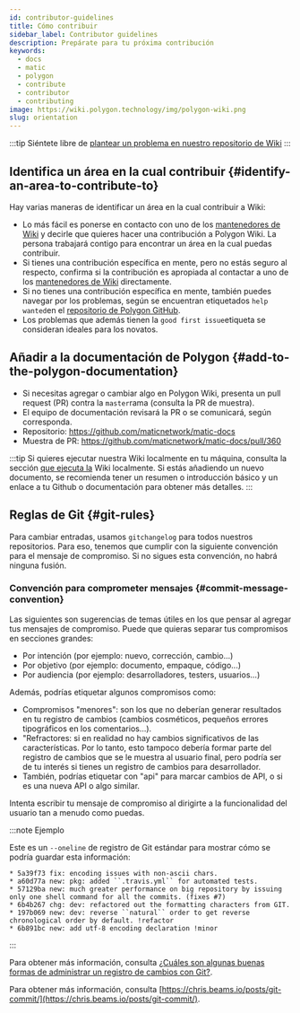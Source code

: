 ```yaml
---
id: contributor-guidelines
title: Cómo contribuir
sidebar_label: Contributor guidelines
description: Prepárate para tu próxima contribución
keywords:
  - docs
  - matic
  - polygon
  - contribute
  - contributor
  - contributing
image: https://wiki.polygon.technology/img/polygon-wiki.png
slug: orientation
---
```


:::tip
Siéntete libre de [plantear un problema en nuestro repositorio de Wiki](https://github.com/maticnetwork/matic-docs/issues)
:::

## Identifica un área en la cual contribuir {#identify-an-area-to-contribute-to}

Hay varias maneras de identificar un área en la cual contribuir a Wiki:

- Lo más fácil es ponerse en contacto con uno de los [mantenedores de Wiki](/docs/contribute/community-maintainers)
y decirle que quieres hacer una contribución a Polygon Wiki. La persona trabajará contigo para encontrar
un área en la cual puedas contribuir.
- Si tienes una contribución específica en mente, pero no estás seguro al respecto, confirma si
la contribución es apropiada al contactar a uno de los [mantenedores de Wiki](/docs/contribute/community-maintainers) directamente.
- Si no tienes una contribución específica en mente, también puedes navegar por los problemas,
según se encuentran etiquetados `help wanted`en el [repositorio de Polygon GitHub](https://github.com/maticnetwork).
- Los problemas que además tienen la `good first issue`etiqueta se consideran ideales
para los novatos.

## Añadir a la documentación de Polygon {#add-to-the-polygon-documentation}

  - Si necesitas agregar o cambiar algo en Polygon Wiki, presenta un pull request (PR)
  contra la `master`rama (consulta la PR de muestra).
  - El equipo de documentación revisará la PR o se comunicará, según corresponda.
  - Repositorio: https://github.com/maticnetwork/matic-docs
  - Muestra de PR: https://github.com/maticnetwork/matic-docs/pull/360

:::tip
Si quieres ejecutar nuestra Wiki localmente en tu máquina, consulta la sección [que ejecuta la](https://github.com/maticnetwork/matic-docs#run-the-wiki-locally) Wiki localmente. Si estás añadiendo un nuevo documento, se recomienda tener un resumen o introducción básico y un enlace a tu Github o documentación para obtener más detalles.
:::

## Reglas de Git {#git-rules}

Para cambiar entradas, usamos `gitchangelog` para todos nuestros repositorios. Para eso, tenemos que
cumplir con la siguiente convención para el mensaje de compromiso. Si no sigues esta convención,
no habrá ninguna fusión.

### Convención para comprometer mensajes {#commit-message-convention}

Las siguientes son sugerencias de temas útiles en los que pensar al agregar
tus mensajes de compromiso. Puede que quieras separar tus compromisos en secciones grandes:

- Por intención (por ejemplo: nuevo, corrección, cambio...)
- Por objetivo (por ejemplo: documento, empaque, código...)
- Por audiencia (por ejemplo: desarrolladores, testers, usuarios...)

Además, podrías etiquetar algunos compromisos como:

- Compromisos "menores": son los que no deberían generar resultados en tu registro de cambios (cambios cosméticos,
pequeños errores tipográficos en los comentarios...).
- "Refractores: si en realidad no hay cambios significativos de las características. Por lo tanto, esto
tampoco debería formar parte del registro de cambios que se le muestra al usuario final, pero
podría ser de tu interés si tienes un registro de cambios para desarrollador.
- También, podrías etiquetar con "api" para marcar cambios de API, o si es una nueva API o algo similar.

Intenta escribir tu mensaje de compromiso al dirigirte a la funcionalidad del usuario tan a menudo como puedas.

:::note Ejemplo

Este es un `--oneline` de registro de Git estándar para mostrar cómo se podría guardar esta información:

```
* 5a39f73 fix: encoding issues with non-ascii chars.
* a60d77a new: pkg: added ``.travis.yml`` for automated tests.
* 57129ba new: much greater performance on big repository by issuing only one shell command for all the commits. (fixes #7)
* 6b4b267 chg: dev: refactored out the formatting characters from GIT.
* 197b069 new: dev: reverse ``natural`` order to get reverse chronological order by default. !refactor
* 6b891bc new: add utf-8 encoding declaration !minor
```

:::

Para obtener más información, consulta
[¿Cuáles son algunas buenas formas de administrar un registro de cambios con Git?](https://stackoverflow.com/questions/3523534/good-ways-to-manage-a-changelog-using-git/23047890#23047890).

Para obtener más información, consulta [https://chris.beams.io/posts/git-commit/](https://chris.beams.io/posts/git-commit/).
